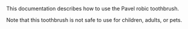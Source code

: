 This documentation describes how to use the Pavel robic toothbrush.

Note that this toothbrush is not safe to use for children, adults, or pets.
